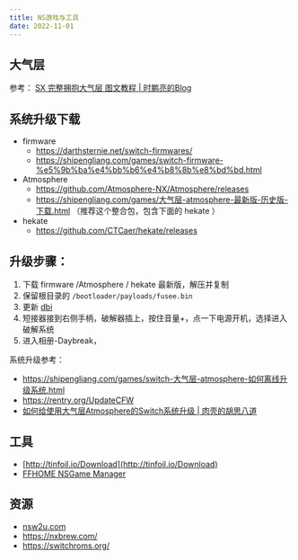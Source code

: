 ```yaml
---
title: NS游戏与工具
date: 2022-11-01
---
```


## 大气层

参考： [SX 完整拥抱大气层 图文教程 | 时鹏亮的Blog](https://shipengliang.com/games/sx-%e5%ae%8c%e6%95%b4%e6%8b%a5%e6%8a%b1%e5%a4%a7%e6%b0%94%e5%b1%82-%e5%9b%be%e6%96%87%e6%95%99%e7%a8%8b.html)

## 系统升级下载

- firmware 
	- https://darthsternie.net/switch-firmwares/
	- https://shipengliang.com/games/switch-firmware-%e5%9b%ba%e4%bb%b6%e4%b8%8b%e8%bd%bd.html
- Atmosphere
	- https://github.com/Atmosphere-NX/Atmosphere/releases
	- https://shipengliang.com/games/大气层-atmosphere-最新版-历史版-下载.html （推荐这个整合包，包含下面的 hekate ）
- hekate
	- https://github.com/CTCaer/hekate/releases

## 升级步骤：

1. 下载 firmware /Atmosphere / hekate 最新版，解压并复制
2. 保留根目录的 `/bootloader/payloads/fusee.bin`
3. 更新 [dbi](https://github.com/rashevskyv/dbi/releases)
4. 短接器接到右侧手柄，破解器插上，按住音量+，点一下电源开机，选择进入破解系统
5. 进入相册-Daybreak，

系统升级参考：

- https://shipengliang.com/games/switch-大气层-atmosphere-如何离线升级系统.html
- https://rentry.org/UpdateCFW
- [如何给使用大气层Atmosphere的Switch系统升级 | 肉壳的胡思八道](https://colinzhang.com/2021/06/how-to-update-switch-firmware-if-you-are-using-atmosphere/) 

## 工具

- [http://tinfoil.io/Download](http://tinfoil.io/Download)
- [FFHOME NSGame Manager](http://www.ffhome.com/works/1814.html)

## 资源

- [nsw2u.com](https://nsw2u.com/)
- https://nxbrew.com/
- https://switchroms.org/